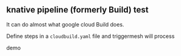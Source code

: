 ## knative pipeline (formerly Build) test

It can do almost what google cloud Build does.

Define steps in a `cloudbuild.yaml` file and triggermesh will process

demo
